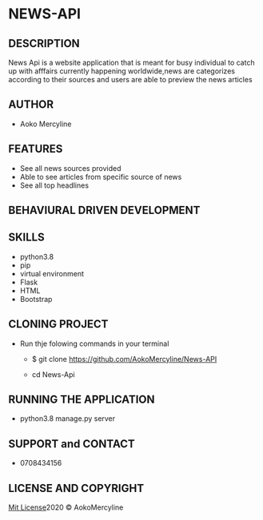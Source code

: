 # NEWS-API

## DESCRIPTION

News Api is a website application that is meant for busy individual to catch up with afffairs currently happening worldwide,news are categorizes according to their sources and users are able to preview the news articles

## AUTHOR

* Aoko Mercyline

## FEATURES

* See all news sources provided
* Able to see articles from specific source of news
* See all top headlines

## BEHAVIURAL DRIVEN DEVELOPMENT

## SKILLS

* python3.8
* pip
* virtual environment
* Flask
* HTML
* Bootstrap

## CLONING PROJECT

* Run thje folowing commands in your terminal
    * $ git clone https://github.com/AokoMercyline/News-API

    * cd News-Api

## RUNNING THE APPLICATION

 * python3.8 manage.py server

 ## SUPPORT and CONTACT
 * 0708434156
 
 ## LICENSE AND COPYRIGHT
[Mit License](https://opensource.org/licenses/MIT)2020 &copy; AokoMercyline






